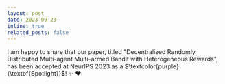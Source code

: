 ```yaml
---
layout: post
date: 2023-09-23
inline: true
related_posts: false
---
```


I am happy to share that our paper, titled "Decentralized Randomly Distributed Multi-agent Multi-armed Bandit with Heterogeneous Rewards", has been accepted at NeurIPS 2023 as a $\textcolor{purple}{\textbf{Spotlight}}$! :sparkles: :heart:
